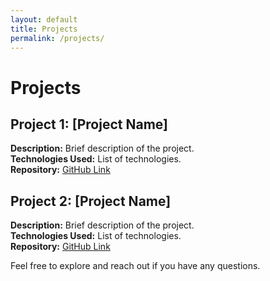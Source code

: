 ```yaml
---
layout: default
title: Projects
permalink: /projects/
---
```


# Projects

## Project 1: [Project Name]
**Description:** Brief description of the project.  
**Technologies Used:** List of technologies.  
**Repository:** [GitHub Link](#)

## Project 2: [Project Name]
**Description:** Brief description of the project.  
**Technologies Used:** List of technologies.  
**Repository:** [GitHub Link](#)

Feel free to explore and reach out if you have any questions.